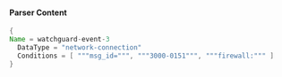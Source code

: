#### Parser Content
```Java
{
Name = watchguard-event-3
  DataType = "network-connection"
  Conditions = [ """msg_id=""", """3000-0151""", """firewall:""" ]
}
```